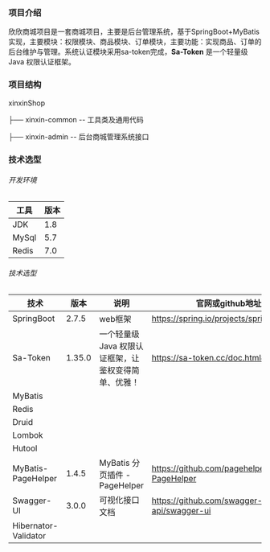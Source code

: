 ### 项目介绍

​		欣欣商城项目是一套商城项目，主要是后台管理系统，基于SpringBoot+MyBatis实现，主要模块：权限模块、商品模块、订单模块，主要功能：实现商品、订单的后台维护与管理。系统认证模块采用sa-token完成，**Sa-Token** 是一个轻量级 Java 权限认证框架。

### 项目结构

xinxinShop

├── xinxin-common -- 工具类及通用代码

├── xinxin-admin -- 后台商城管理系统接口

### 技术选型

###### 开发环境

| 工具  | 版本 |
| ----- | ---- |
| JDK   | 1.8  |
| MySql | 5.7  |
| Redis | 7.0  |

###### 技术选型



| 技术                 | 版本   | 说明                                                 | 官网或github地址                                 |
| -------------------- | ------ | ---------------------------------------------------- | ------------------------------------------------ |
| SpringBoot           | 2.7.5  | web框架                                              | https://spring.io/projects/spring-boot           |
| Sa-Token             | 1.35.0 | 一个轻量级 Java 权限认证框架，让鉴权变得简单、优雅！ | https://sa-token.cc/doc.html#/                   |
| MyBatis              |        |                                                      |                                                  |
| Redis                |        |                                                      |                                                  |
| Druid                |        |                                                      |                                                  |
| Lombok               |        |                                                      |                                                  |
| Hutool               |        |                                                      |                                                  |
| MyBatis-PageHelper   | 1.4.5  | MyBatis 分页插件 - PageHelper                        | https://github.com/pagehelper/Mybatis-PageHelper |
| Swagger-UI           | 3.0.0  | 可视化接口文档                                       | https://github.com/swagger-api/swagger-ui        |
| Hibernator-Validator |        |                                                      |                                                  |
